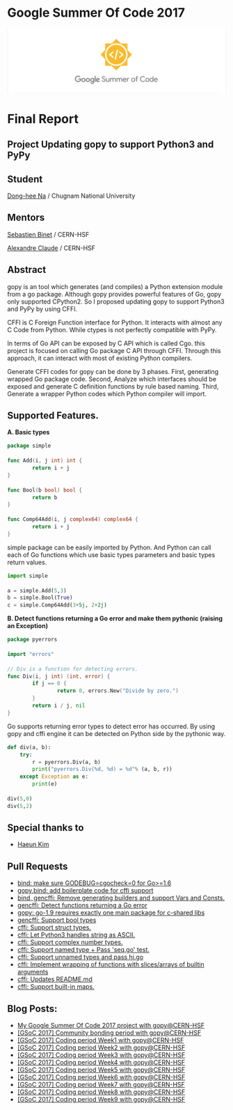 # Google Summer Of Code 2017 
![GSoC2017](/img/googlesummerofcode.png)

# Final Report

## Project Updating gopy to support Python3 and PyPy

## Student
[Dong-hee Na](https://github.com/corona10) / Chugnam National University

## Mentors
[Sebastien Binet](https://github.com/sbinet) / CERN-HSF

[Alexandre Claude](https://github.com/alclaude) / CERN-HSF

## Abstract
gopy is an tool which generates (and compiles) a Python extension module from a go package. Although gopy provides powerful features of Go, gopy only supported CPython2. So I proposed updating gopy to support Python3 and PyPy by using CFFI.

CFFI is C Foreign Function interface for Python. It interacts with almost any C Code from Python. While ctypes is not perfectly compatible with PyPy.

In terms of Go API can be exposed by C API which is called Cgo. this project is focused on calling Go package C API through CFFI. Through this approach, it can interact with most of existing Python compilers.

Generate CFFI codes for gopy can be done by 3 phases. First, generating wrapped Go package code. Second, Analyze which interfaces should be exposed and generate C definition functions by rule based naming. Third, Generate a wrapper Python codes which Python compiler will import.

## Supported Features.

**A. Basic types**
   
```go
package simple
   
func Add(i, j int) int {
        return i + j
}

func Bool(b bool) bool {
        return b
}

func Comp64Add(i, j complex64) complex64 {
        return i + j
}

```
simple package can be easily imported by Python.
And Python can call each of Go functions which use basic types parameters and basic types return values.
   
```python
import simple
   
a = simple.Add(5,3)
b = simple.Bool(True)
c = simple.Comp64Add(3+5j, 2+2j)
```
   
**B. Detect functions returning a Go error and make them pythonic (raising an Exception)**

```go
package pyerrors

import "errors"

// Div is a function for detecting errors.
func Div(i, j int) (int, error) {
        if j == 0 {
                return 0, errors.New("Divide by zero.")
        }
        return i / j, nil
}
```
Go supports returning error types to detect error has occurred.
By using gopy and cffi engine it can be detected on Python side by the pythonic way.

```python
def div(a, b):
    try:
        r = pyerrors.Div(a, b)
        print("pyerrors.Div(%d, %d) = %d"% (a, b, r))
    except Exception as e:
        print(e)

div(5,0)
div(5,2)
```

## Special thanks to
* [Haeun Kim](https://github.com/haeungun/)

## Pull Requests
* [bind: make sure GODEBUG=cgocheck=0 for Go>=1.6](https://github.com/go-python/gopy/pull/91)
* [gopy,bind: add boilerplate code for cffi support](https://github.com/go-python/gopy/pull/93)
* [bind, gencffi: Remove generating builders and support Vars and Consts.](https://github.com/go-python/gopy/pull/98)
* [gencffi: Detect functions returning a Go error](https://github.com/go-python/gopy/pull/105)
* [gopy: go-1.9 requires exactly one main package for c-shared libs](https://github.com/go-python/gopy/pull/109)
* [gencffi: Support bool types](https://github.com/go-python/gopy/pull/111)
* [cffi: Support struct types.](https://github.com/go-python/gopy/pull/113)
* [cffi: Let Python3 handles string as ASCII.](https://github.com/go-python/gopy/pull/115)
* [cffi: Support complex number types.](https://github.com/go-python/gopy/pull/116)
* [cffi: Support named type + Pass 'seq.go' test.](https://github.com/go-python/gopy/pull/120)
* [cffi: Support unnamed types and pass hi.go](https://github.com/go-python/gopy/pull/123)
* [cffi: Implement wrapping of functions with slices/arrays of builtin arguments](https://github.com/go-python/gopy/pull/129)
* [cffi: Updates README.md](https://github.com/go-python/gopy/pull/133)
* [cffi: Support built-in maps.](https://github.com/go-python/gopy/pull/137)


## Blog Posts:
* [My Google Summer Of Code 2017 project with gopy@CERN-HSF](http://corona10.github.io/GSoC2017-Accepted/)
* [[GSoC 2017] Community bonding period with gopy@CERN-HSF](http://corona10.github.io/GSoC2017-community-bonding/)
* [[GSoC 2017] Coding period Week1 with gopy@CERN-HSF](http://corona10.github.io/GSoC2017-Week1/)
* [[GSoC 2017] Coding period Week2 with gopy@CERN-HSF](http://corona10.github.io/GSoC2017-Week2/)
* [[GSoC 2017] Coding period Week3 with gopy@CERN-HSF](http://corona10.github.io/GSoC2017-Week3/)
* [[GSoC 2017] Coding period Week4 with gopy@CERN-HSF](http://corona10.github.io/GSoC2017-Week4/)
* [[GSoC 2017] Coding period Week5 with gopy@CERN-HSF](http://corona10.github.io/GSoC2017-Week5/)
* [[GSoC 2017] Coding period Week6 with gopy@CERN-HSF](http://corona10.github.io/GSoC2017-Week6/)
* [[GSoC 2017] Coding period Week7 with gopy@CERN-HSF](http://corona10.github.io/GSoC2017-Week7/)
* [[GSoC 2017] Coding period Week8 with gopy@CERN-HSF](http://corona10.github.io/GSoC2017-Week8/)
* [[GSoC 2017] Coding period Week9 with gopy@CERN-HSF](http://corona10.github.io/GSoC2017-Week9/)
